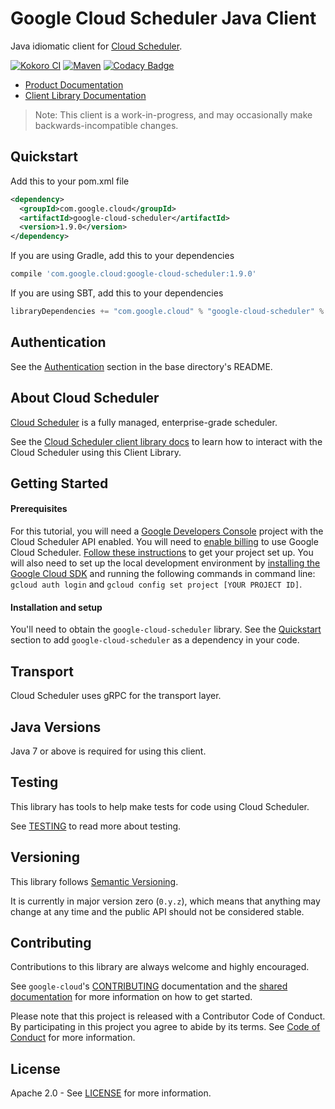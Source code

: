 Google Cloud Scheduler Java Client
==================================

Java idiomatic client for [Cloud Scheduler][cloud-scheduler].

[![Kokoro CI](http://storage.googleapis.com/cloud-devrel-public/java/badges/google-cloud-java/master.svg)](http://storage.googleapis.com/cloud-devrel-public/java/badges/google-cloud-java/master.html)
[![Maven](https://img.shields.io/maven-central/v/com.google.cloud/google-cloud-scheduler.svg)]( https://img.shields.io/maven-central/v/com.google.cloud/google-cloud-scheduler.svg)
[![Codacy Badge](https://api.codacy.com/project/badge/grade/9da006ad7c3a4fe1abd142e77c003917)](https://www.codacy.com/app/mziccard/google-cloud-java)

- [Product Documentation][scheduler-product-docs]
- [Client Library Documentation][scheduler-client-lib-docs]

> Note: This client is a work-in-progress, and may occasionally
> make backwards-incompatible changes.

Quickstart
----------

[//]: # ({x-version-update-start:google-cloud-scheduler:released})
Add this to your pom.xml file
```xml
<dependency>
  <groupId>com.google.cloud</groupId>
  <artifactId>google-cloud-scheduler</artifactId>
  <version>1.9.0</version>
</dependency>
```
If you are using Gradle, add this to your dependencies
```Groovy
compile 'com.google.cloud:google-cloud-scheduler:1.9.0'
```
If you are using SBT, add this to your dependencies
```Scala
libraryDependencies += "com.google.cloud" % "google-cloud-scheduler" % "1.9.0"
```
[//]: # ({x-version-update-end})

Authentication
--------------

See the [Authentication](https://github.com/googleapis/google-cloud-java#authentication) section in the base directory's README.

About Cloud Scheduler
---------------------

[Cloud Scheduler][cloud-scheduler] is a fully managed, enterprise-grade scheduler.

See the [Cloud Scheduler client library docs][scheduler-client-lib-docs] to learn how to interact with the
Cloud Scheduler using this Client Library.

Getting Started
---------------
#### Prerequisites
For this tutorial, you will need a
[Google Developers Console](https://console.developers.google.com/) project with the Cloud Scheduler API
enabled. You will need to [enable billing](https://support.google.com/cloud/answer/6158867?hl=en) to
use Google Cloud Scheduler.
[Follow these instructions](https://cloud.google.com/resource-manager/docs/creating-managing-projects) to get your
project set up. You will also need to set up the local development environment by [installing the
Google Cloud SDK](https://cloud.google.com/sdk/) and running the following commands in command line:
`gcloud auth login` and `gcloud config set project [YOUR PROJECT ID]`.

#### Installation and setup
You'll need to obtain the `google-cloud-scheduler` library.  See the [Quickstart](#quickstart) section
to add `google-cloud-scheduler` as a dependency in your code.

Transport
---------
Cloud Scheduler uses gRPC for the transport layer.

Java Versions
-------------

Java 7 or above is required for using this client.

Testing
-------

This library has tools to help make tests for code using Cloud Scheduler.

See [TESTING] to read more about testing.

Versioning
----------

This library follows [Semantic Versioning](http://semver.org/).

It is currently in major version zero (``0.y.z``), which means that anything
may change at any time and the public API should not be considered
stable.

Contributing
------------

Contributions to this library are always welcome and highly encouraged.

See `google-cloud`'s [CONTRIBUTING] documentation and the [shared documentation](https://github.com/googleapis/google-cloud-common/blob/master/contributing/readme.md#how-to-contribute-to-gcloud) for more information on how to get started.

Please note that this project is released with a Contributor Code of Conduct. By participating in this project you agree to abide by its terms. See [Code of Conduct][code-of-conduct] for more information.

License
-------

Apache 2.0 - See [LICENSE] for more information.


[CONTRIBUTING]:https://github.com/googleapis/google-cloud-java/blob/master/CONTRIBUTING.md
[code-of-conduct]:https://github.com/googleapis/google-cloud-java/blob/master/CODE_OF_CONDUCT.md#contributor-code-of-conduct
[LICENSE]: https://github.com/googleapis/google-cloud-java/blob/master/LICENSE
[TESTING]: https://github.com/googleapis/google-cloud-java/blob/master/TESTING.md#testing-code-that-uses-scheduler

[cloud-scheduler]: https://cloud.google.com/scheduler/
[scheduler-product-docs]: https://cloud.google.com/scheduler/docs/quickstart
[scheduler-client-lib-docs]: https://googleapis.dev/java/google-cloud-clients/latest/index.html?com/google/cloud/scheduler/v1/package-summary.html
